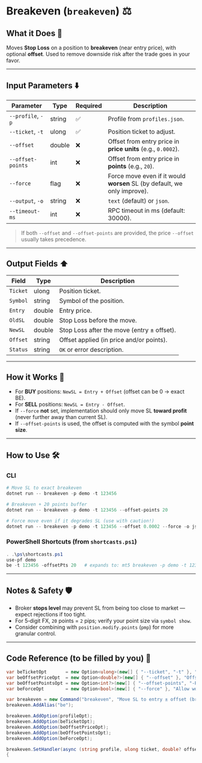 # Breakeven (`breakeven`) ⚖️

## What it Does 🎯

Moves **Stop Loss** on a position to **breakeven** (near entry price), with optional **offset**.
Used to remove downside risk after the trade goes in your favor.

---

## Input Parameters ⬇️

| Parameter         | Type   | Required | Description                                                              |
| ----------------- | ------ | -------- | ------------------------------------------------------------------------ |
| `--profile`, `-p` | string | ✅        | Profile from `profiles.json`.                                            |
| `--ticket`, `-t`  | ulong  | ✅        | Position ticket to adjust.                                               |
| `--offset`        | double | ❌        | Offset from entry price in **price units** (e.g., `0.0002`).             |
| `--offset-points` | int    | ❌        | Offset from entry price in **points** (e.g., `20`).                      |
| `--force`         | flag   | ❌        | Force move even if it would **worsen** SL (by default, we only improve). |
| `--output`, `-o`  | string | ❌        | `text` (default) or `json`.                                              |
| `--timeout-ms`    | int    | ❌        | RPC timeout in ms (default: 30000).                                      |

> If both `--offset` and `--offset-points` are provided, the price `--offset` usually takes precedence.

---

## Output Fields ⬆️

| Field    | Type   | Description                                |
| -------- | ------ | ------------------------------------------ |
| `Ticket` | ulong  | Position ticket.                           |
| `Symbol` | string | Symbol of the position.                    |
| `Entry`  | double | Entry price.                               |
| `OldSL`  | double | Stop Loss before the move.                 |
| `NewSL`  | double | Stop Loss after the move (entry ± offset). |
| `Offset` | string | Offset applied (in price and/or points).   |
| `Status` | string | `OK` or error description.                 |

---

## How it Works 🧠

* For **BUY** positions: `NewSL = Entry + Offset` (offset can be 0 → exact BE).
* For **SELL** positions: `NewSL = Entry - Offset`.
* If `--force` **not** set, implementation should only move SL **toward profit** (never further away than current SL).
* If `--offset-points` is used, the offset is computed with the symbol **point size**.

---

## How to Use 🛠️

### CLI

```powershell
# Move SL to exact breakeven
dotnet run -- breakeven -p demo -t 123456

# Breakeven + 20 points buffer
dotnet run -- breakeven -p demo -t 123456 --offset-points 20

# Force move even if it degrades SL (use with caution!)
dotnet run -- breakeven -p demo -t 123456 --offset 0.0002 --force -o json
```

### PowerShell Shortcuts (from `shortcasts.ps1`)

```powershell
. .\ps\shortcasts.ps1
use-pf demo
be -t 123456 -offsetPts 20   # expands to: mt5 breakeven -p demo -t 123456 --offset-points 20 --timeout-ms 90000
```

---

## Notes & Safety 🛡️

* Broker **stops level** may prevent SL from being too close to market — expect rejections if too tight.
* For 5‑digit FX, `20` points = `2` pips; verify your point size via `symbol show`.
* Consider combining with `position.modify.points` (`pmp`) for more granular control.

---

## Code Reference (to be filled by you) 🧩

```csharp
var beTicketOpt       = new Option<ulong>(new[] { "--ticket", "-t" }, "Position ticket to move SL to breakeven") { IsRequired = true };
var beOffsetPriceOpt  = new Option<double?>(new[] { "--offset" }, "Offset from entry in PRICE units (e.g., 0.0002)");
var beOffsetPointsOpt = new Option<int?>(new[] { "--offset-points", "-P" }, "Offset from entry in POINTS");
var beForceOpt        = new Option<bool>(new[] { "--force" }, "Allow worsening SL (by default only improve)");

var breakeven = new Command("breakeven", "Move SL to entry ± offset (breakeven) for a position");
breakeven.AddAlias("be");

breakeven.AddOption(profileOpt);
breakeven.AddOption(beTicketOpt);
breakeven.AddOption(beOffsetPriceOpt);
breakeven.AddOption(beOffsetPointsOpt);
breakeven.AddOption(beForceOpt);

breakeven.SetHandler(async (string profile, ulong ticket, double? offsetPrice, int? offsetPoints, bool force, int timeoutMs, bool dryRun) =>
{
```
